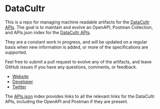 # DataCultrThis is a repo for managing machine readable artifacts for the [DataCultr APIs](https://www.datacultr.com). The goal is to maintain and evolve an OpenAPI, Postman Collection, and APIs.json index for the [DataCultr APIs](https://www.datacultr.com).They are a constant work in progress, and will be updated on a regular basis when new information is added, or more of the specifications are supported.Feel free to submit a pull request to evolve any of the artifacts, and leave GitHub issues if you have any questions, comments, or feedback.- [Website](https://www.datacultr.com)- [Developer](https://www.datacultr.com)- [Twitter](https://twitter.com/datacultrworld)The [APIs.json](https://github.com/api-evangelist/datacultr/blob/master/apis.json) index provides links to all the relevant links for the DataCultr APIs, including the OpenAPI and Postman if they are present.
